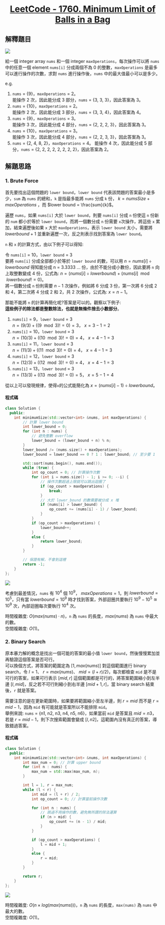# <center> [LeetCode - 1760. Minimum Limit of Balls in a Bag](https://leetcode.com/problems/minimum-limit-of-balls-in-a-bag/description/) </center>

## 解釋題目

[![](https://raw.githubusercontent.com/reese60525/ForPicGo/main/Pictures/20241207110627173.png)](https://raw.githubusercontent.com/reese60525/ForPicGo/main/Pictures/20241207110627173.png)

給一個 integer array `nums` 和一個 integer `maxOperations`，每次操作可以將 `nums` 中的任意一個 element `nums[i]` 分成兩個不為 0 的整數，`maxOperations` 是最多可以進行操作的次數，求對 `nums` 進行操作後，`nums` 中的最大值最小可以是多少。

e.g.

1. `nums` = {9}，`maxOperations` = 2。  
能操作 2 次，因此能分成 3 部分，`nums` = {3, 3, 3}，因此答案為 3。
2. `nums` = {10}，`maxOperations` = 2。  
能操作 2 次，因此能分成 3 部分，`nums` = {3, 3, 4}，因此答案為 4。
3. `nums` = {9}，`maxOperations` = 3。  
能操作 3 次，因此能分成 4 部分，`nums` = {2, 2, 2, 3}，因此答案為 3。
4. `nums` = {10}，`maxOperations` = 3。  
能操作 3 次，因此能分成 4 部分，`nums` = {2, 2, 3, 3}，因此答案為 3。
5. `nums` = {2, 4, 8, 2}，`maxOperations` = 4。
能操作 4 次，因此能分成 5 部分，`nums` = {2, 2, 2, 2, 2, 2, 2, 2}，因此答案為 2。

## 解題思路

### 1. Brute Force

首先要找出這個問題的 `lower bound`，`lower bound` 代表該問題的答案最小是多少，`sum` 為 `nums` 的總和，`k` 是指最多能將 `nums` 分成 `k` 份， $k = numsSize + maxOperations$ ，而 $lower bound = \frac{sum}{k}$。

遍歷 `nums`，如果 `nums[i]` 大於 `lower bound`，則要 `nums[i]` 分成 `n` 份使這 `n` 份新的 `num` 都小於等於 `lower bound`，而將一個數分成 `n` 份需要 `x`次操作，將這些 `x` 累加，結束遍歷後如果 `x` 大於 `maxOperations`，表示 `lower bound` 太小，需要將 $lower bound + 1$ 並重新遍歷一次，反之則表示找到答案為 `lower bound`。

`n` 和 `x` 的計算方式，由以下例子可以得知:

令 `nums[i]` = 10，`lower bound` = 3  
要將 `nums[i]` 分成全部都小於等於 `lower bound` 的數，可以用 $n = nums[i] \div lower bound$ 得知能分成 n = 3.3333 ... 份，由於不能分成小數份，因此要將 `n` 向上取整數變成 4 份，公式為: $n = (nums[i] \div lower bound) + (nums[i] \mod lower bound != 0)$。  
將一個數分成 `n` 份則需要 $n - 1$ 次操作，例如將 6 分成 3 份，第一次將 6 分成 2 和 4，第二次將 4 分成 2 和 2，共 2 次操作，公式為: $x = n - 1$。  

那能不能將 `n` 的計算再簡化呢?答案是可以的。觀察以下例子:  
**這些例子的除法都是整數除法，也就是無條件捨去小數部分**。

1. `nums[i]` = 9，`lower bound` = 3  
$n = (9 / 3) + ((9 \mod 3) != 0) = 3$， $x = 3 - 1 = 2$
2. `nums[i]` = 10，`lower bound` = 3  
$n = (10 / 3) + ((10 \mod 3) != 0) = 4$， $x = 4 - 1 = 3$
3. `nums[i]` = 11，`lower bound` = 3  
$n = (11 / 3) + ((11 \mod 3) != 0) = 4$， $x = 4 - 1 = 3$
4. `nums[i]` = 12，`lower bound` = 3  
$n = (12 / 3) + ((12 \mod 3) != 0) = 4$， $x = 4 - 1 = 3$
5. `nums[i]` = 13，`lower bound` = 3  
$n = (13 / 3) + ((13 \mod 3) != 0) = 5$， $x = 5 - 1 = 4$

從以上可以發現規律，使得`x`的公式能簡化為 $x = (nums[i] - 1) \div lower bound$。

#### 程式碼

```c++
class Solution {
  public:
    int minimumSize(std::vector<int> &nums, int maxOperations) {
        // 計算 lower bound
        int lower_bound = 0;
        for (int n : nums) {
            // 避免整數 overflow
            lower_bound = (lower_bound + n) % n;
        }
        lower_bound /= (nums.size() + maxOperations);
        lower_bound = lower_bound == 0 ? 1 : lower_bound; // 至少要 1

        std::sort(nums.begin(), nums.end());
        while (true) {
            int op_count = 0; // 計算操作次數
            for (int i = nums.size() - 1; i >= 0; --i) {
                // 操作次數超過上限就可以跳出迴圈了
                if (op_count > maxOperations) {
                    break;
                }
                // 大於 lower_bound 的數需要被分成 x 堆
                if (nums[i] > lower_bound) {
                    op_count += (nums[i] - 1) / lower_bound;
                }
            }
            if (op_count > maxOperations) {
                lower_bound++;
            }
            else {
                return lower_bound;
            }
        }

        // 保證有解，不會到這裡
        return -1;
    }
};
```

[![](https://raw.githubusercontent.com/reese60525/ForPicGo/main/Pictures/20241207121820774.png)](https://raw.githubusercontent.com/reese60525/ForPicGo/main/Pictures/20241207121820774.png)

考慮到最差情況，`nums` 有 $10^4$ 個 $10^9$， $maxOperations = 1$，則 $lower bound = 10^5$，只有當 $lower bound = 10^9$ 時才找到答案，外部迴圈共要執行 $10^9 - 10^5 \approxeq 10^9$ 次，內部迴圈每次要執行 $10^4$ 次。  

時間複雜度: $O(max(nums) \cdot n)$，`n` 為 `nums` 的長度，$max(nums)$ 為 `nums` 中最大的數。  
空間複雜度: $O(1)$。

### 2. Binary Search

原本暴力解的概念是找出一個可能的答案的最小值 `lower bound`，然後慢慢累加並再驗證這個答案是否可行。  
可以換個方式，將答案的範圍定為 $[1, max(nums)]$ 對這個範圍進行 binary search，令 $l = 1$、 $r = max(nums)$、 $mid = (l + r) / 2)$，每次都檢查 `mid` 是不是可行的答案，如果可行表示 $[mid, r]$ 這個範圍都是可行的，將答案範圍縮小到左半邊 $[l,mid]$，反之若不可行則縮小到右半邊 $[mid + 1, r]$，當 binary search 結束後，`r` 就是答案。  

需要注意的是在更新範圍時，如果要將範圍縮小至左半邊，則 $r = mid$ 而不是 $r = mid - 1$，因為 `mid` 有可能就是答案所以不能排除 `mid`。  
舉例來說:
`nums` = {n1,  n2, n3, n4, n5, n6}，如果當前 `mid` 是答案且 $mid = n3$，若是 $r = mid - 1$，則下次搜索範圍會變成 $[l, n2]$，這範圍內沒有真正的答案，導致錯過答案。

#### 程式碼

```c++
class Solution {
  public:
    int minimumSize(std::vector<int> &nums, int maxOperations) {
        int max_num = 0; // 計算 upper bound
        for (int n : nums) {
            max_num = std::max(max_num, n);
        }

        int l = 1, r = max_num;
        while (l < r) {
            int mid = (l + r) / 2;
            int op_count = 0; // 計算當前操作次數

            for (int n : nums) {
                // 跳過不用操作的數，避免無所謂的除法運算
                if (n > mid) {
                    op_count += (n - 1) / mid;
                }
            }

            if (op_count > maxOperations) {
                l = mid + 1;
            }
            else {
                r = mid;
            }
        }

        return r;
    }
};
```

[![](https://raw.githubusercontent.com/reese60525/ForPicGo/main/Pictures/20241207110037985.png)](https://raw.githubusercontent.com/reese60525/ForPicGo/main/Pictures/20241207110037985.png)

時間複雜度: $O(n \times log(max(nums)))$，`n` 為 `nums` 的長度，`max(nums)` 為 `nums` 中最大的數。  
空間複雜度: $O(1)$。
